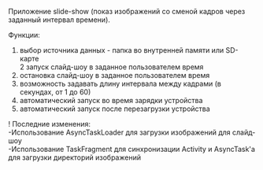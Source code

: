 Приложение slide-show (показ изображений со сменой кадров через заданный интервал времени).   
   
Функции:   
1) выбор источника данных - папка во внутренней памяти или SD-карте   
2  запуск слайд-шоу в заданное пользователем время    
3) остановка слайд-шоу в заданное пользователем время    
4) возможность задавать длину интервала между кадрами (в секундах, от 1 до 60)   
5) автоматический запуск во время зарядки устройства   
6) автоматический запуск после перезагрузки устройства  


! Последние изменения:   
-Использование AsyncTaskLoader для загрузки изображений для слайд-шоу   
-Использование TaskFragment для синхронизации Activity и AsyncTask'а для загрузки директорий изображений     
